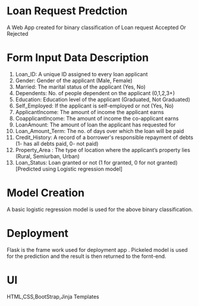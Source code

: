 # Loan Request Predction

A Web App created for binary classification of Loan request Accepted Or Rejected

# Form Input Data Description
1. Loan_ID: A unique ID assigned to every loan applicant
2. Gender: Gender of the applicant (Male, Female)
3. Married: The marital status of the applicant (Yes, No)
4. Dependents: No. of people dependent on the applicant (0,1,2,3+)
5. Education: Education level of the applicant (Graduated, Not Graduated)
6. Self_Employed: If the applicant is self-employed or not (Yes, No)
7. ApplicantIncome: The amount of income the applicant earns
8. CoapplicantIncome: The amount of income the co-applicant earns
9. LoanAmount: The amount of loan the applicant has requested for
10. Loan_Amount_Term: The  no. of days over which the loan will be paid
11. Credit_History: A record of a borrower's responsible repayment of debts (1- has all debts paid, 0- not paid)
12. Property_Area : The type of location where the applicant’s property lies (Rural, Semiurban, Urban)
13. Loan_Status: Loan granted or not (1 for granted, 0 for not granted)[Predicted using Logistic regression model]

# Model Creation
A basic logistic regression model is used for the above binary classification.

# Deployment
Flask is the frame work used for deployment app .
Pickeled model is used for the prediction and the result is then returned to the fornt-end.

# UI
HTML,CSS,BootStrap,Jinja Templates
